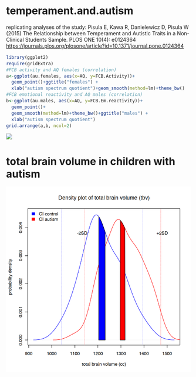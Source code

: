 # temperament.and.autism
replicating analyses of the study:
Pisula E, Kawa R, Danielewicz D, Pisula W (2015) The Relationship between Temperament and Autistic Traits in a Non-Clinical Students Sample. PLOS ONE 10(4): e0124364 <https://journals.plos.org/plosone/article?id=10.1371/journal.pone.0124364>
```r
library(ggplot2)
require(gridExtra)
#FCB activity and AQ females (correlation)
a<-ggplot(au.females, aes(x=AQ, y=FCB.Activity))+ 
  geom_point()+ggtitle("females") +
  xlab("autism spectrum quotient")+geom_smooth(method=lm)+theme_bw()
#FCB emotional reactivity and AQ males (correlation)
b<-ggplot(au.males, aes(x=AQ, y=FCB.Em.reactivity))+ 
  geom_point()+
  geom_smooth(method=lm)+theme_bw()+ggtitle("males") +
  xlab("autism spectrum quotient")
grid.arrange(a,b, ncol=2)
```
<img src="figures/fig 2.png">

# total brain volume in children with autism

<img src="two CI bands per group.png">
